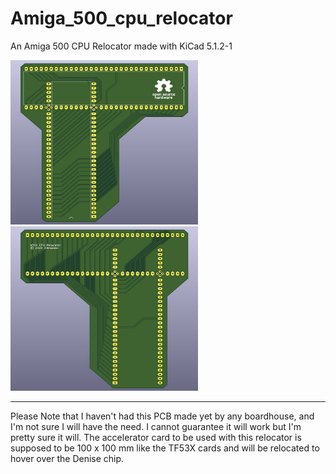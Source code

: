 # Amiga_500_cpu_relocator
An Amiga 500 CPU Relocator made with KiCad 5.1.2-1

<a href="images/A500_cpu_relocator_pic1.jpg">
<img src="images/A500_cpu_relocator_pic1.jpg" width="300" height="263">
</a>
<a href="images/A500_cpu_relocator_pic2.jpg">
<img src="images/A500_cpu_relocator_pic2.jpg" width="300" height="263">
</a>

***

Please Note that I haven't had this PCB made yet by any boardhouse, and I'm not sure I will have the need. I cannot guarantee it will work but I'm pretty sure it will. The accelerator card to be used with this relocator is supposed to be 100 x 100 mm like the TF53X cards and will be relocated to hover over the Denise chip.
